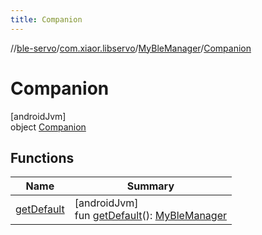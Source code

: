 ```yaml
---
title: Companion
---
```

//[ble-servo](../../../../index.html)/[com.xiaor.libservo](../../index.html)/[MyBleManager](../index.html)/[Companion](index.html)



# Companion



[androidJvm]\
object [Companion](index.html)



## Functions


| Name | Summary |
|---|---|
| [getDefault](get-default.html) | [androidJvm]<br>fun [getDefault](get-default.html)(): [MyBleManager](../index.html) |

